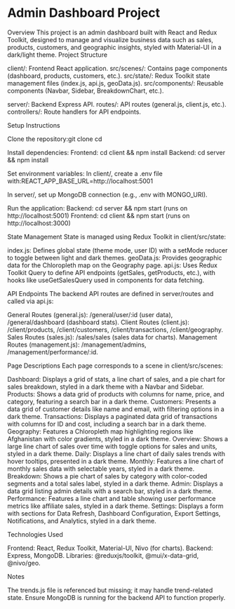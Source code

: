 # Admin Dashboard Project
Overview
This project is an admin dashboard built with React and Redux Toolkit, designed to manage and visualize business data such as sales, products, customers, and geographic insights, styled with Material-UI in a dark/light theme.
Project Structure

client/: Frontend React application.
src/scenes/: Contains page components (dashboard, products, customers, etc.).
src/state/: Redux Toolkit state management files (index.js, api.js, geoData.js).
src/components/: Reusable components (Navbar, Sidebar, BreakdownChart, etc.).


server/: Backend Express API.
routes/: API routes (general.js, client.js, etc.).
controllers/: Route handlers for API endpoints.



Setup Instructions

Clone the repository:git clone <repository-url>
cd <repository-name>


Install dependencies:
Frontend: cd client && npm install
Backend: cd server && npm install


Set environment variables:
In client/, create a .env file with:REACT_APP_BASE_URL=http://localhost:5001


In server/, set up MongoDB connection (e.g., .env with MONGO_URI).


Run the application:
Backend: cd server && npm start (runs on http://localhost:5001)
Frontend: cd client && npm start (runs on http://localhost:3000)



State Management
State is managed using Redux Toolkit in client/src/state:

index.js: Defines global state (theme mode, user ID) with a setMode reducer to toggle between light and dark themes.
geoData.js: Provides geographic data for the Chloropleth map on the Geography page.
api.js: Uses Redux Toolkit Query to define API endpoints (getSales, getProducts, etc.), with hooks like useGetSalesQuery used in components for data fetching.

API Endpoints
The backend API routes are defined in server/routes and called via api.js:

General Routes (general.js): /general/user/:id (user data), /general/dashboard (dashboard stats).
Client Routes (client.js): /client/products, /client/customers, /client/transactions, /client/geography.
Sales Routes (sales.js): /sales/sales (sales data for charts).
Management Routes (management.js): /management/admins, /management/performance/:id.

Page Descriptions
Each page corresponds to a scene in client/src/scenes:

Dashboard: Displays a grid of stats, a line chart of sales, and a pie chart for sales breakdown, styled in a dark theme with a Navbar and Sidebar.
Products: Shows a data grid of products with columns for name, price, and category, featuring a search bar in a dark theme.
Customers: Presents a data grid of customer details like name and email, with filtering options in a dark theme.
Transactions: Displays a paginated data grid of transactions with columns for ID and cost, including a search bar in a dark theme.
Geography: Features a Chloropleth map highlighting regions like Afghanistan with color gradients, styled in a dark theme.
Overview: Shows a large line chart of sales over time with toggle options for sales and units, styled in a dark theme.
Daily: Displays a line chart of daily sales trends with hover tooltips, presented in a dark theme.
Monthly: Features a line chart of monthly sales data with selectable years, styled in a dark theme.
Breakdown: Shows a pie chart of sales by category with color-coded segments and a total sales label, styled in a dark theme.
Admin: Displays a data grid listing admin details with a search bar, styled in a dark theme.
Performance: Features a line chart and table showing user performance metrics like affiliate sales, styled in a dark theme.
Settings: Displays a form with sections for Data Refresh, Dashboard Configuration, Export Settings, Notifications, and Analytics, styled in a dark theme.

Technologies Used

Frontend: React, Redux Toolkit, Material-UI, Nivo (for charts).
Backend: Express, MongoDB.
Libraries: @reduxjs/toolkit, @mui/x-data-grid, @nivo/geo.

Notes

The trends.js file is referenced but missing; it may handle trend-related state.
Ensure MongoDB is running for the backend API to function properly.

